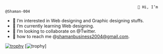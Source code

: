                                                                👋 Hi, I’m @Shaman-004


- 👀 I’m interested in Web designing and Graphic designing stuffs.
- 🌱 I’m currently learning Web designing.
- 💞️ I’m looking to collaborate on @Twitter.
- 🙌 how to reach me @shamanbusiness2004@gmail.com.

<!---
shaman-004/shaman-004 is a ✨ special ✨ repository because its `README.md` (this file) appears on your GitHub profile.
You can click the Preview link to take a look at your changes.
--->
[![trophy](https://github-profile-trophy.vercel.app/?username=shaman-004)](https://github.com/shaman-004/github-profile-trophy)
[![trophy](https://github-profile-trophy.vercel.app/?username=ryo-ma)]





